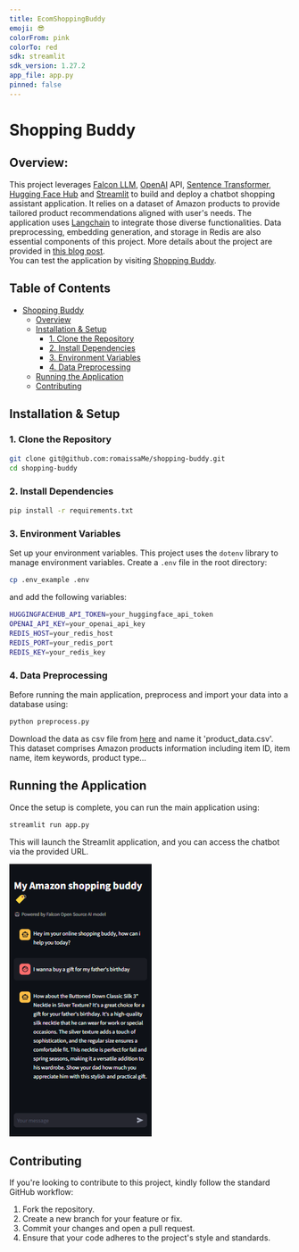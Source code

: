 ```yaml
---
title: EcomShoppingBuddy
emoji: 😎​
colorFrom: pink
colorTo: red
sdk: streamlit
sdk_version: 1.27.2
app_file: app.py
pinned: false
---
```

# Shopping Buddy

## Overview:

This project leverages [Falcon LLM](https://falconllm.tii.ae/), [OpenAI](openai.com) API, [Sentence Transformer](https://www.sbert.net/docs/installation.html#install-sentencetransformers), [Hugging Face Hub](https://huggingface.co/) and [Streamlit](https://docs.streamlit.io/) to build and deploy a chatbot shopping assistant application. It relies on a dataset of Amazon products to provide tailored product recommendations aligned with user's needs. The application uses [Langchain](https://www.langchain.com/) to integrate those diverse functionalities. Data preprocessing, embedding generation, and storage in Redis are also essential components of this project.
More details about the project are provided in [this blog post](insertalink.com).  
You can test the application by visiting [Shopping Buddy](https://huggingface.co/spaces/RomyMy/EcomShoppingBuddy).  

## Table of Contents

- [Shopping Buddy](#shopping-buddy)
  * [Overview](#overview)
  * [Installation & Setup](#installation--setup)
    + [1. Clone the Repository](#1-clone-the-repository)
    + [2. Install Dependencies](#2-install-dependencies)
    + [3. Environment Variables](#3-environment-variables)
    + [4. Data Preprocessing](#4-data-preprocessing)
  * [Running the Application](#running-the-application)
  * [Contributing](#contributing)


## Installation & Setup

### 1. Clone the Repository

```bash
git clone git@github.com:romaissaMe/shopping-buddy.git
cd shopping-buddy
```

### 2. Install Dependencies

```bash
pip install -r requirements.txt
```

### 3. Environment Variables

Set up your environment variables. This project uses the `dotenv` library to manage environment variables. Create a `.env` file in the root directory:
```bash
cp .env_example .env
```

and add the following variables:

```bash
HUGGINGFACEHUB_API_TOKEN=your_huggingface_api_token
OPENAI_API_KEY=your_openai_api_key
REDIS_HOST=your_redis_host
REDIS_PORT=your_redis_port
REDIS_KEY=your_redis_key
```

### 4. Data Preprocessing

Before running the main application, preprocess and import your data into a database using:

```bash
python preprocess.py
```

Download the data as csv file from [here](https://drive.google.com/file/d/1tHWB6u3yQCuAgOYc-DxtZ8Mru3uV5_lj/view) and name it 'product_data.csv'.
This dataset comprises Amazon products information including item ID, item name, item keywords, product type...

## Running the Application

Once the setup is complete, you can run the main application using:

```bash
streamlit run app.py
```

This will launch the Streamlit application, and you can access the chatbot via the provided URL.

<img
  src="./ShoppingBudddy.png"
  style="display: inline-block;margin: 0 auto ; max-width:400px">

## Contributing

If you're looking to contribute to this project, kindly follow the standard GitHub workflow:

1. Fork the repository.
2. Create a new branch for your feature or fix.
3. Commit your changes and open a pull request.
4. Ensure that your code adheres to the project's style and standards.
